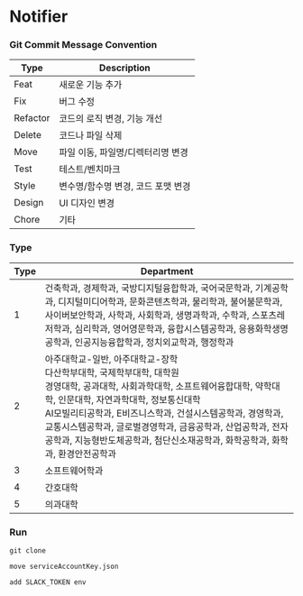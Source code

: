 # Notifier

### Git Commit Message Convention
| Type     | Description          |
|----------|----------------------|
| Feat     | 새로운 기능 추가            |
| Fix      | 버그 수정                |
| Refactor | 코드의 로직 변경, 기능 개선     |
| Delete   | 코드나 파일 삭제            |
| Move     | 파일 이동, 파일명/디렉터리명 변경  |
| Test     | 테스트/벤치마크             |
| Style    | 변수명/함수명 변경, 코드 포맷 변경 |
| Design   | UI 디자인 변경            |
| Chore    | 기타                   |

### Type
| Type | Department                                                                                                                                                                                                                        |
|------|-----------------------------------------------------------------------------------------------------------------------------------------------------------------------------------------------------------------------------------|
| 1    | 건축학과, 경제학과, 국방디지털융합학과, 국어국문학과, 기계공학과, 디지털미디어학과, 문화콘텐츠학과, 물리학과, 불어불문학과, 사이버보안학과, 사학과, 사회학과, 생명과학과, 수학과, 스포츠레저학과, 심리학과, 영어영문학과, 융합시스템공학과, 응용화학생명공학과, 인공지능융합학과, 정치외교학과, 행정학과                                                         |
| 2    | 아주대학교-일반, 아주대학교-장학<br/>다산학부대학, 국제학부대학, 대학원<br/>경영대학, 공과대학, 사회과학대학, 소프트웨어융합대학, 약학대학, 인문대학, 자연과학대학, 정보통신대학<br/>AI모빌리티공학과, E비즈니스학과, 건설시스템공학과, 경영학과, 교통시스템공학과, 글로벌경영학과, 금융공학과, 산업공학과, 전자공학과, 지능형반도체공학과, 첨단신소재공학과, 화학공학과, 화학과, 환경안전공학과 |
| 3    | 소프트웨어학과                                                                                                                                                                                                                           |
| 4    | 간호대학                                                                                                                                                                                                                              |
| 5    | 의과대학                                                                                                                                                                                                                              |

### Run
```shell
git clone

move serviceAccountKey.json

add SLACK_TOKEN env
```
